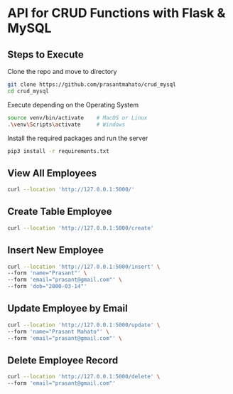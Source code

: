 # API for CRUD Functions with Flask &  MySQL

## Steps to Execute

Clone the repo and move to directory

```bash
git clone https://github.com/prasantmahato/crud_mysql
cd crud_mysql
```

Execute depending on the Operating System

```bash
source venv/bin/activate    # MacOS or Linux
.\venv\Scripts\activate     # Windows
```

Install the required packages and run the server

```bash
pip3 install -r requirements.txt
```

## View All Employees

```bash
curl --location 'http://127.0.0.1:5000/'
```

## Create Table Employee

```bash
curl --location 'http://127.0.0.1:5000/create'
```

## Insert New Employee

```bash
curl --location 'http://127.0.0.1:5000/insert' \
--form 'name="Prasant"' \
--form 'email="prasant@gmail.com"' \
--form 'dob="2000-03-14"'
```

## Update Employee by Email

```bash
curl --location 'http://127.0.0.1:5000/update' \
--form 'name="Prasant Mahato"' \
--form 'email="prasant@gmail.com"' \
```

## Delete Employee Record

```bash
curl --location 'http://127.0.0.1:5000/delete' \
--form 'email="prasant@gmail.com"'
```
